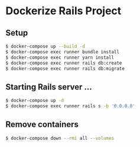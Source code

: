 # Dockerize Rails Project

## Setup

```bash
$ docker-compose up --build -d
$ docker-compose exec runner bundle install
$ docker-compose exec runner yarn install
$ docker-compose exec runner rails db:create
$ docker-compose exec runner rails db:migrate
```

## Starting Rails server ...

```bash
$ docker-compose up -d
$ docker-compose exec runner rails s -b '0.0.0.0'
```

## Remove containers

```bash
$ docker-compose down --rmi all --volumes
```
